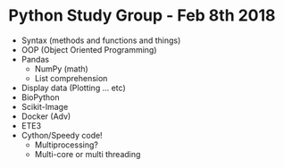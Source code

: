 Python Study Group - Feb 8th 2018
===
- Syntax (methods and functions and things)
- OOP (Object Oriented Programming)
- Pandas
    - NumPy (math)
    - List comprehension
- Display data (Plotting ... etc)
- BioPython
- Scikit-Image
- Docker (Adv)
- ETE3
- Cython/Speedy code!
    - Multiprocessing?
    - Multi-core or multi threading
